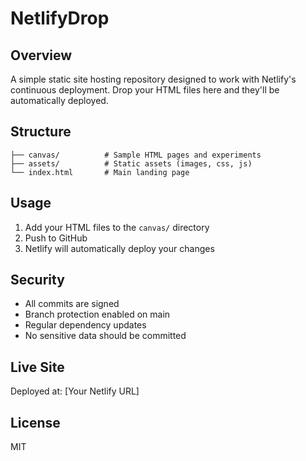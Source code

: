 # NetlifyDrop

## Overview
A simple static site hosting repository designed to work with Netlify's continuous deployment. Drop your HTML files here and they'll be automatically deployed.

## Structure
```
├── canvas/          # Sample HTML pages and experiments
├── assets/          # Static assets (images, css, js)
└── index.html       # Main landing page
```

## Usage
1. Add your HTML files to the `canvas/` directory
2. Push to GitHub
3. Netlify will automatically deploy your changes

## Security
- All commits are signed
- Branch protection enabled on main
- Regular dependency updates
- No sensitive data should be committed

## Live Site
Deployed at: [Your Netlify URL]

## License
MIT
